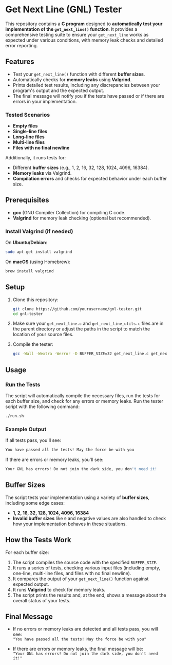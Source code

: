 
# **Get Next Line (GNL) Tester**

This repository contains a **C program** designed to **automatically test your implementation of the `get_next_line()` function**. It provides a comprehensive testing suite to ensure your `get_next_line` works as expected under various conditions, with memory leak checks and detailed error reporting.

## **Features**
- Test your `get_next_line()` function with different **buffer sizes**.
- Automatically checks for **memory leaks** using **Valgrind**.
- Prints detailed test results, including any discrepancies between your program's output and the expected output.
- The final message will notify you if the tests have passed or if there are errors in your implementation.

### **Tested Scenarios**
- **Empty files**
- **Single-line files**
- **Long-line files**
- **Multi-line files**
- **Files with no final newline**

Additionally, it runs tests for:
- Different **buffer sizes** (e.g., 1, 2, 16, 32, 128, 1024, 4096, 16384).
- **Memory leaks** via Valgrind.
- **Compilation errors** and checks for expected behavior under each buffer size.

## **Prerequisites**
- **gcc** (GNU Compiler Collection) for compiling C code.
- **Valgrind** for memory leak checking (optional but recommended).

### **Install Valgrind** (if needed)
On **Ubuntu/Debian**:
```bash
sudo apt-get install valgrind
```

On **macOS** (using Homebrew):
```bash
brew install valgrind
```

## **Setup**
1. Clone this repository:
   ```bash
   git clone https://github.com/yourusername/gnl-tester.git
   cd gnl-tester
   ```

2. Make sure your `get_next_line.c` and `get_next_line_utils.c` files are in the parent directory or adjust the paths in the script to match the location of your source files.

3. Compile the tester:
   ```bash
   gcc -Wall -Wextra -Werror -D BUFFER_SIZE=32 get_next_line.c get_next_line_utils.c tester.c -o gnl_test
   ```

## **Usage**

### Run the Tests
The script will automatically compile the necessary files, run the tests for each buffer size, and check for any errors or memory leaks. Run the tester script with the following command:

```bash
./run.sh
```

### Example Output
If all tests pass, you'll see:
```bash
You have passed all the tests! May the force be with you
```

If there are errors or memory leaks, you'll see:
```bash
Your GNL has errors! Do not join the dark side, you don't need it!
```

## **Buffer Sizes**
The script tests your implementation using a variety of **buffer sizes**, including some edge cases:
- **1, 2, 16, 32, 128, 1024, 4096, 16384**
- **Invalid buffer sizes** like `0` and negative values are also handled to check how your implementation behaves in these situations.

## **How the Tests Work**
For each buffer size:
1. The script compiles the source code with the specified `BUFFER_SIZE`.
2. It runs a series of tests, checking various input files (including empty, one-line, multi-line files, and files with no final newline).
3. It compares the output of your `get_next_line()` function against expected output.
4. It runs **Valgrind** to check for memory leaks.
5. The script prints the results and, at the end, shows a message about the overall status of your tests.

## **Final Message**
- If no errors or memory leaks are detected and all tests pass, you will see:  
  `"You have passed all the tests! May the force be with you"`
  
- If there are errors or memory leaks, the final message will be:  
  `"Your GNL has errors! Do not join the dark side, you don't need it!"`

